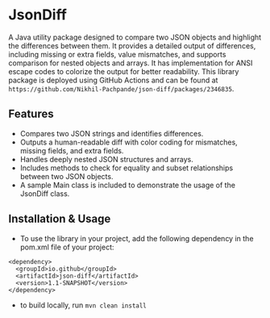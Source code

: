 # JsonDiff
A Java utility package designed to compare two JSON objects and highlight the differences between them. It provides a detailed output of differences, including missing or extra fields, value mismatches, and supports comparison for nested objects and arrays. It has implementation for ANSI escape codes to colorize the output for better readability.
This library package is deployed using GitHub Actions and can be found at ```https://github.com/Nikhil-Pachpande/json-diff/packages/2346835```.

## Features
- Compares two JSON strings and identifies differences.
- Outputs a human-readable diff with color coding for mismatches, missing fields, and extra fields.
- Handles deeply nested JSON structures and arrays.
- Includes methods to check for equality and subset relationships between two JSON objects.
- A sample Main class is included to demonstrate the usage of the JsonDiff class.

## Installation & Usage
- To use the library in your project, add the following dependency in the pom.xml file of your project:
```
<dependency>
  <groupId>io.github</groupId>
  <artifactId>json-diff</artifactId>
  <version>1.1-SNAPSHOT</version>
</dependency>
```
- to build locally, run ```mvn clean install```
